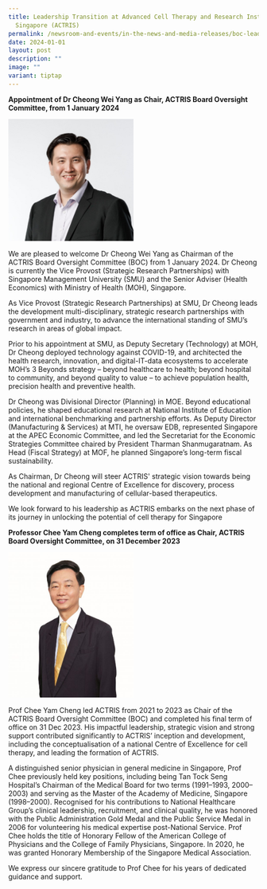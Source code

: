```yaml
---
title: Leadership Transition at Advanced Cell Therapy and Research Institute,
  Singapore (ACTRIS)
permalink: /newsroom-and-events/in-the-news-and-media-releases/boc-leadership-transition/
date: 2024-01-01
layout: post
description: ""
image: ""
variant: tiptap
---
```

<p><strong>Appointment of Dr Cheong Wei Yang as Chair, ACTRIS Board Oversight Committee, from 1 January 2024</strong></p><div class="isomer-image-wrapper"><img style="width: 50%;" height="auto" width="100%" alt="" src="/images/Biography/Board Oversight Committee/Profile_CheongWeiYang_v2.jpg"></div><p>We are pleased to welcome Dr Cheong Wei Yang as Chairman of the ACTRIS Board Oversight Committee (BOC) from 1 January 2024. Dr Cheong is currently the Vice Provost (Strategic Research Partnerships) with Singapore Management University (SMU) and the Senior Adviser (Health Economics) with Ministry of Health (MOH), Singapore.</p><p>As Vice Provost (Strategic Research Partnerships) at SMU, Dr Cheong leads the development multi-disciplinary, strategic research partnerships with government and industry, to advance the international standing of SMU’s research in areas of global impact.</p><p>Prior to his appointment at SMU, as Deputy Secretary (Technology) at MOH, Dr Cheong deployed technology against COVID-19, and architected the health research, innovation, and digital-IT-data ecosystems to accelerate MOH’s 3 Beyonds strategy – beyond healthcare to health; beyond hospital to community, and beyond quality to value – to achieve population health, precision health and preventive health.</p><p>Dr Cheong was Divisional Director (Planning) in MOE. Beyond educational policies, he shaped educational research at National Institute of Education and international benchmarking and partnership efforts. As Deputy Director (Manufacturing &amp; Services) at MTI, he oversaw EDB, represented Singapore at the APEC Economic Committee, and led the Secretariat for the Economic Strategies Committee chaired by President Tharman Shanmugaratnam. As Head (Fiscal Strategy) at MOF, he planned Singapore’s long-term fiscal sustainability.</p><p>As Chairman, Dr Cheong will steer ACTRIS' strategic vision towards being the national and regional Centre of Excellence for discovery, process development and manufacturing of cellular-based therapeutics.</p><p>We look forward to his leadership as ACTRIS embarks on the next phase of its journey in unlocking the potential of cell therapy for Singapore</p><p></p><p></p><p><strong>Professor Chee Yam Cheng completes term of office as Chair, ACTRIS Board Oversight Committee, on 31 December 2023</strong></p><div class="isomer-image-wrapper"><img style="width: 50%;" height="auto" width="100%" alt="" src="/images/Biography/Board Oversight Committee/professor-chee-yam-cheng.jpg"></div><p>Prof Chee Yam Cheng led ACTRIS from 2021 to 2023 as Chair of the ACTRIS Board Oversight Committee (BOC) and completed his final term of office on 31 Dec 2023. His impactful leadership, strategic vision and strong support contributed significantly to ACTRIS’ inception and development, including the conceptualisation of a national Centre of Excellence for cell therapy, and leading the formation of ACTRIS.</p><p>A distinguished senior physician in general medicine in Singapore, Prof Chee previously held key positions, including being Tan Tock Seng Hospital’s Chairman of the Medical Board for two terms (1991–1993, 2000–2003) and serving as the Master of the Academy of Medicine, Singapore (1998–2000). Recognised for his contributions to National Healthcare Group’s clinical leadership, recruitment, and clinical quality, he was honored with the Public Administration Gold Medal and the Public Service Medal in 2006 for volunteering his medical expertise post-National Service. Prof Chee holds the title of Honorary Fellow of the American College of Physicians and the College of Family Physicians, Singapore. In 2020, he was granted Honorary Membership of the Singapore Medical Association.</p><p>We express our sincere gratitude to Prof Chee for his years of dedicated guidance and support.</p>